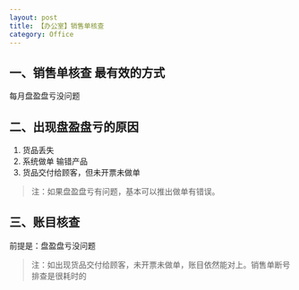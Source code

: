 ```yaml
---
layout: post
title: 【办公室】销售单核查
category: Office
---
```




## 一、销售单核查 最有效的方式

每月盘盈盘亏没问题


## 二、出现盘盈盘亏的原因
1. 货品丢失
2. 系统做单 输错产品
3. 货品交付给顾客，但未开票未做单

>注：如果盘盈盘亏有问题，基本可以推出做单有错误。


## 三、账目核查

前提是：盘盈盘亏没问题

>注：如出现货品交付给顾客，未开票未做单，账目依然能对上。销售单断号排查是很耗时的

